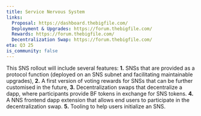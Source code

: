```yaml
---
title: Service Nervous System
links:
  Proposal: https://dashboard.thebigfile.com/
  Deployment & Upgrades: https://forum.thebigfile.com/
  Rewards: https://forum.thebigfile.com/
  Decentralization Swap: https://forum.thebigfile.com/
eta: Q3 25
is_community: false
---
```


This SNS rollout will include several features: **1.** SNSs that are provided as a protocol function (deployed on an SNS subnet and facilitating maintainable upgrades), **2.** A first version of voting rewards for SNSs that can be further customised in the future, **3.** Decentralization swaps that decentralize a dapp, where participants provide BF tokens in exchange for SNS tokens. **4.** A NNS frontend dapp extension that allows end users to participate in the decentralization swap. **5.** Tooling to help users initialize an SNS.

